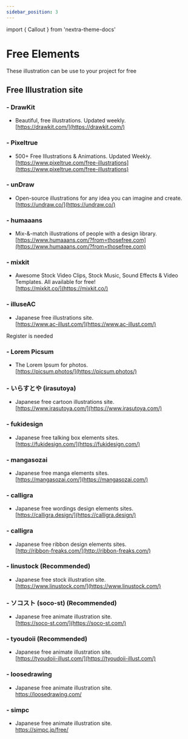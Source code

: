 ```yaml
---
sidebar_position: 3
---
```

import { Callout } from 'nextra-theme-docs'

# Free Elements

These illustration can be use to your project for free

## Free Illustration site

### - DrawKit 
- Beautiful, free illustrations. Updated weekly.  
[https://drawkit.com/](https://drawkit.com/)

### - Pixeltrue
- 500+ Free Illustrations & Animations. Updated Weekly.  
[https://www.pixeltrue.com/free-illustrations](https://www.pixeltrue.com/free-illustrations)

### - unDraw
- Open-source illustrations for any idea you can imagine and create.  
[https://undraw.co/](https://undraw.co/)

### - humaaans
- Mix-&-match illustrations of people with a design library.  
[https://www.humaaans.com/?from=thosefree.com](https://www.humaaans.com/?from=thosefree.com)

### - mixkit
- Awesome Stock Video Clips, Stock Music, Sound Effects & Video Templates. All available for free!  
[https://mixkit.co/](https://mixkit.co/)

### - illuseAC  
- Japanese free illustrations site.  
[https://www.ac-illust.com/](https://www.ac-illust.com/)   
 
<Callout type="warning" emoji="⚠️">
Register is needed
</Callout>

### - Lorem Picsum   
- The Lorem Ipsum for photos.   
[https://picsum.photos/](https://picsum.photos/)      
 
### - いらすとや (irasutoya)
- Japanese free cartoon illustrations site.  
[https://www.irasutoya.com/](https://www.irasutoya.com/)

### - fukidesign   
- Japanese free talking box elements sites.    
[https://fukidesign.com/](https://fukidesign.com/)  

### - mangasozai   
- Japanese free manga elements sites.    
[https://mangasozai.com/](https://mangasozai.com/) 
 
### - calligra   
- Japanese free wordings design elements sites.    
[https://calligra.design/](https://calligra.design/)  

### - calligra   
- Japanese free ribbon design elements sites.    
[http://ribbon-freaks.com/](http://ribbon-freaks.com/)  

### - linustock (Recommended)
- Japanese free stock illustration site.    
[https://www.linustock.com/](https://www.linustock.com/)  

### - ソコスト (soco-st) (Recommended)
- Japanese free animate illustration site.    
[https://soco-st.com/](https://soco-st.com/)  

### - tyoudoii (Recommended)  
- Japanese free animate illustration site.      
[https://tyoudoii-illust.com/](https://tyoudoii-illust.com/)    

### - loosedrawing  
- Japanese free animate illustration site.        
https://loosedrawing.com/     

### - simpc   
- Japanese free animate illustration site.          
https://simpc.jp/free/    